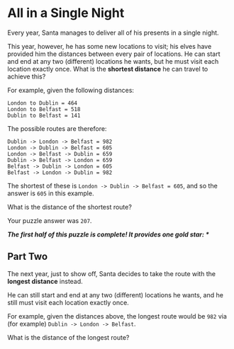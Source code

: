 # All in a Single Night

Every year, Santa manages to deliver all of his presents in a single night.

This year, however, he has some new locations to visit; his elves have provided him the distances between every pair of
locations. He can start and end at any two (different) locations he wants, but he must visit each location exactly once.
What is the **shortest distance** he can travel to achieve this?

For example, given the following distances:

```
London to Dublin = 464
London to Belfast = 518
Dublin to Belfast = 141
```

The possible routes are therefore:

```
Dublin -> London -> Belfast = 982
London -> Dublin -> Belfast = 605
London -> Belfast -> Dublin = 659
Dublin -> Belfast -> London = 659
Belfast -> Dublin -> London = 605
Belfast -> London -> Dublin = 982
```

The shortest of these is `London -> Dublin -> Belfast = 605`, and so the answer is `605` in this example.

What is the distance of the shortest route?

Your puzzle answer was `207`.

*__The first half of this puzzle is complete! It provides one gold star: *__*

## Part Two

The next year, just to show off, Santa decides to take the route with the **longest distance** instead.

He can still start and end at any two (different) locations he wants, and he still must visit each location exactly
once.

For example, given the distances above, the longest route would be `982` via (for example)
`Dublin -> London -> Belfast`.

What is the distance of the longest route?
